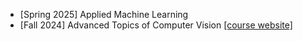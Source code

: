 - [Spring 2025] Applied Machine Learning
- [Fall 2024] Advanced Topics of Computer Vision <a href="https://docs.google.com/document/d/1E6-L6qpvpyOgCo-XHZPRJqrxjbYE502B8RrOrB9WcfU/pub">[course website]
